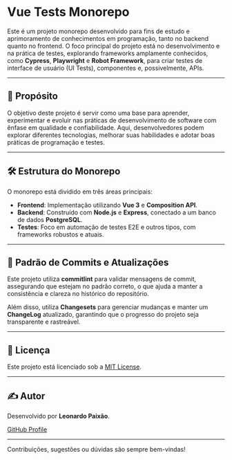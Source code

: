 # Vue Tests Monorepo

Este é um projeto monorepo desenvolvido para fins de estudo e aprimoramento de conhecimentos em programação, tanto no backend quanto no frontend. O foco principal do projeto está no desenvolvimento e na prática de testes, explorando frameworks amplamente conhecidos, como **Cypress**, **Playwright** e **Robot Framework**, para criar testes de interface de usuário (UI Tests), componentes e, possivelmente, APIs.

---

## 🚀 Propósito

O objetivo deste projeto é servir como uma base para aprender, experimentar e evoluir nas práticas de desenvolvimento de software com ênfase em qualidade e confiabilidade. Aqui, desenvolvedores podem explorar diferentes tecnologias, melhorar suas habilidades e adotar boas práticas de programação e testes.

---

## 🛠 Estrutura do Monorepo

O monorepo está dividido em três áreas principais:

- **Frontend**: Implementação utilizando **Vue 3** e **Composition API**.
- **Backend**: Construído com **Node.js** e **Express**, conectado a um banco de dados **PostgreSQL**.
- **Testes**: Foco em automação de testes E2E e outros tipos, com frameworks robustos e atuais.

---

## 🔖 Padrão de Commits e Atualizações

Este projeto utiliza **commitlint** para validar mensagens de commit, assegurando que estejam no padrão correto, o que ajuda a manter a consistência e clareza no histórico do repositório.

Além disso, utiliza **Changesets** para gerenciar mudanças e manter um **ChangeLog** atualizado, garantindo que o progresso do projeto seja transparente e rastreável.

---

## 📜 Licença

Este projeto está licenciado sob a [MIT License](./LICENSE).

---

## ✍️ Autor

Desenvolvido por **Leonardo Paixão**.

[GitHub Profile](https://github.com/LeohsPaixao)

---

Contribuições, sugestões ou dúvidas são sempre bem-vindas! 
